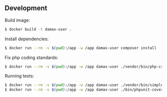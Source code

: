 ## Development

Build image:

```bash
$ docker build -t damax-user .
```

Install dependencies:

```bash
$ docker run --rm -v $(pwd):/app -w /app damax-user composer install
```

Fix php coding standards:

```bash
$ docker run --rm -v $(pwd):/app -w /app damax-user ./vendor/bin/php-cs-fixer fix
```

Running tests:

```bash
$ docker run --rm -v $(pwd):/app -w /app damax-user ./vendor/bin/simple-phpunit
$ docker run --rm -v $(pwd):/app -w /app damax-user ./bin/phpunit-coverage
```
